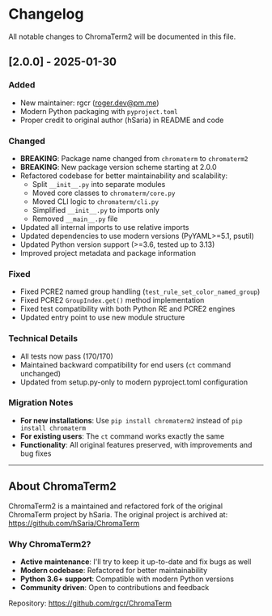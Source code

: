# Changelog

All notable changes to ChromaTerm2 will be documented in this file.

## [2.0.0] - 2025-01-30

### Added
- New maintainer: rgcr (roger.dev@pm.me)
- Modern Python packaging with `pyproject.toml`
- Proper credit to original author (hSaria) in README and code

### Changed
- **BREAKING**: Package name changed from `chromaterm` to `chromaterm2`
- **BREAKING**: New package version scheme starting at 2.0.0
- Refactored codebase for better maintainability and scalability:
  - Split `__init__.py` into separate modules
  - Moved core classes to `chromaterm/core.py`
  - Moved CLI logic to `chromaterm/cli.py`
  - Simplified `__init__.py` to imports only
  - Removed `__main__.py` file
- Updated all internal imports to use relative imports
- Updated dependencies to use modern versions (PyYAML>=5.1, psutil)
- Updated Python version support (>=3.6, tested up to 3.13)
- Improved project metadata and package information

### Fixed
- Fixed PCRE2 named group handling (`test_rule_set_color_named_group`)
- Fixed PCRE2 `GroupIndex.get()` method implementation
- Fixed test compatibility with both Python RE and PCRE2 engines
- Updated entry point to use new module structure

### Technical Details
- All tests now pass (170/170)
- Maintained backward compatibility for end users (`ct` command unchanged)
- Updated from setup.py-only to modern pyproject.toml configuration

### Migration Notes
- **For new installations**: Use `pip install chromaterm2` instead of `pip install chromaterm`
- **For existing users**: The `ct` command works exactly the same
- **Functionality**: All original features preserved, with improvements and bug fixes

---

## About ChromaTerm2

ChromaTerm2 is a maintained and refactored fork of the original ChromaTerm project by hSaria.
The original project is archived at: https://github.com/hSaria/ChromaTerm

### Why ChromaTerm2?
- **Active maintenance**: I'll try to keep it up-to-date and fix bugs as well
- **Modern codebase**: Refactored for better maintainability
- **Python 3.6+ support**: Compatible with modern Python versions
- **Community driven**: Open to contributions and feedback

Repository: https://github.com/rgcr/ChromaTerm
